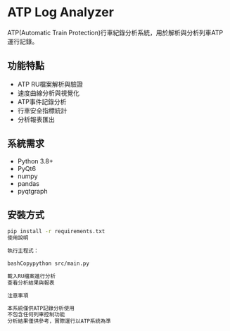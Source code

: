# ATP Log Analyzer

ATP(Automatic Train Protection)行車紀錄分析系統，用於解析與分析列車ATP運行記錄。

## 功能特點

- ATP RU檔案解析與驗證
- 速度曲線分析與視覺化
- ATP事件記錄分析
- 行車安全指標統計
- 分析報表匯出

## 系統需求

- Python 3.8+
- PyQt6
- numpy
- pandas
- pyqtgraph

## 安裝方式

```bash
pip install -r requirements.txt
使用說明

執行主程式：

bashCopypython src/main.py

載入RU檔案進行分析
查看分析結果與報表

注意事項

本系統僅供ATP記錄分析使用
不包含任何列車控制功能
分析結果僅供參考，實際運行以ATP系統為準
